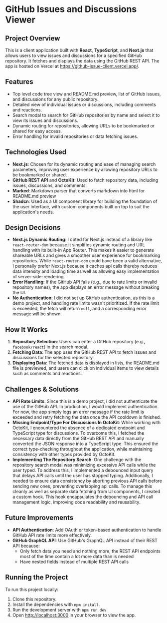 GitHub Issues and Discussions Viewer
====================================

Project Overview
----------------

This is a client application built with **React**, **TypeScript**, and **Next.js** that allows users to view issues and discussions for a specified GitHub repository. It fetches and displays the data using the GitHub REST API. The app is hosted on Vercel at <https://github-issue-client.vercel.app/>.

Features
--------

* Top level code tree view and README.md preview, list of GitHub issues, and discussions for any public repository.
* Detailed view of individual issues or discussions, including comments and reactions.
* Search modal to search for GitHub repositories by name and select it to view its issues and discussions.
* Dynamic routing for repositories, allowing URLs to be bookmarked or shared for easy access.
* Error handling for invalid repositories or data fetching issues.

Technologies Used
-----------------

* **Next.js**: Chosen for its dynamic routing and ease of managing search parameters, improving user experience by allowing repository URLs to be bookmarked or shared.
* **GitHub REST API** and **OctoKit**: Used to fetch repository data, including issues, discussions, and comments.
* **Marked**: Markdown parser that converts markdown into html for README.md preview
* **Shadcn**: Used as a UI component library for building the foundation of the user interface, with custom components built on top to suit the application's needs.

Design Decisions
----------------

* **Next.js Dynamic Routing**: I opted for Next.js instead of a library like `react-router-dom` because it simplifies dynamic routing and URL handling with its built-in App Router. This makes it easier to generate shareable URLs and gives a smoother user experience for bookmarking repositories. While `react-router-dom` could have been a valid alternative, I personally prefer Next.js because it caches api calls thereby reduces data intensity and loading time as well as allowing easy implementation of server-side-rendering.
* **Error Handling**: If the GitHub API fails (e.g., due to rate limits or invalid repository names), the app displays an error message without breaking the UI.
* **No Authentication**: I did not set up GitHub authentication, as this is a demo project, and handling rate limits wasn't prioritized. If the rate limit is exceeded, the fetch will return `null`, and a corresponding error message will be shown.

How It Works
------------

1. **Repository Selection**: Users can enter a GitHub repository (e.g., `facebook/react`) in the search modal.
2. **Fetching Data**: The app uses the GitHub REST API to fetch issues and discussions for the selected repository.
3. **Displaying Data**: The fetched data is displayed in lists, the README.md file is previewed, and users can click on individual items to view details such as comments and reactions.

Challenges & Solutions
----------------------

* **API Rate Limits**: Since this is a demo project, i did not authenticate the use of the GitHub API. In production, I would implement authentication. For now, the app simply logs an error message if the rate limit is exceeded and retry fetching the data once the API cooldown is finished.
* **Missing Endpoint/Type For Discussions In OctoKit**: While working with OctoKit, I encountered the absence of a dedicated endpoint and TypeScript type for discussions. To overcome this, I fetched the necessary data directly from the GitHub REST API and manually converted the JSON response into a TypeScript type. This ensured the correct type-checking throughout the application, while maintaining consistency with other types provided by OctoKit.
* **Implementing The Repository Search**: One challenge with the repository search modal was minimizing excessive API calls while the user typed. To address this, I implemented a debounced input query that delays API calls until the user has stopped typing. Additionally, I needed to ensure data consistency by aborting previous API calls before sending new ones, preventing overlapping api calls. To manage this cleanly as well as separate data fetching from UI components, I created a custom hook. This hook encapsulates the debouncing and API call management logic, improving code readability and reusability.

Future Improvements
-------------------

* **API Authentication**: Add OAuth or token-based authentication to handle GitHub API rate limits more effectively.
* **GitHub GraphQL API**: Use GitHub's GraphQL API instead of their REST API because:
  * Only fetch data you need and nothing more, the REST API endpoints most of the time contain a lot more data than is needed
  * Have nested fields instead of multiple REST API calls

Running the Project
-------------------

To run this project locally:

1. Clone this repository.
2. Install the dependencies with `npm install`.
3. Run the development server with `npm run dev`
4. Open <http://localhost:3000> in your browser to view the app.
